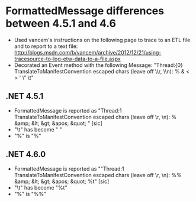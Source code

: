 # FormattedMessage differences between 4.5.1 and 4.6

* Used vancem's instructions on the following page to trace to an ETL file and to report to a text file: http://blogs.msdn.com/b/vancem/archive/2012/12/21/using-tracesource-to-log-etw-data-to-a-file.aspx
* Decorated an Event method with the following Message: "Thread:{0} TranslateToManifestConvention escaped chars (leave off \\\\r, \\\\n): % & < > ' \\" \\t"

## .NET 4.5.1
* FormattedMessage is reported as "Thread:1 TranslateToManifestConvention escaped chars (leave off \r, \n): % &amp;amp; &amp;lt; &amp;gt; &amp;apos; &amp;quot;  " [sic]
* "\t" has become " "
* "%"  is "%"

## .NET 4.6.0
* FormattedMessage is reported as ""Thread:1 TranslateToManifestConvention escaped chars (leave off \r, \n): %% &amp;amp; &amp;lt; &amp;gt; &amp;apos; &amp;quot; %t" [sic]
* "\t" has become "%t"
* "%"  is "%%"

